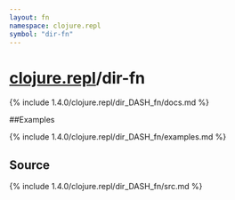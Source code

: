 ```yaml
---
layout: fn
namespace: clojure.repl
symbol: "dir-fn"
---
```


# [clojure.repl](../)/dir-fn

{% include 1.4.0/clojure.repl/dir_DASH_fn/docs.md %}

##Examples

{% include 1.4.0/clojure.repl/dir_DASH_fn/examples.md %}
## Source
{% include 1.4.0/clojure.repl/dir_DASH_fn/src.md %}

